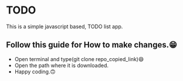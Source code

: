 # TODO
 This is a simple javascript based, TODO list app.
## Follow this guide for How to make changes.:grin:
* Open terminal and type(git clone repo_copied_link):smile:
* Open the path where it is downloaded.
* Happy coding.:upside_down_face:
